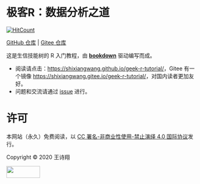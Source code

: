 # 极客R：数据分析之道

[![HitCount](http://hits.dwyl.com/ShixiangWang/geek-r-tutorial.svg)](http://hits.dwyl.com/ShixiangWang/geek-r-tutorial)

[GitHub 仓库](https://github.com/ShixiangWang/geek-r-tutorial) | [Gitee 仓库](https://gitee.com/ShixiangWang/geek-r-tutorial)

这是生信技能树的 R 入门教程，由 [**bookdown**](https://bookdown.org/yihui/bookdown) 驱动编写而成。

- 阅读请点击：<https://shixiangwang.github.io/geek-r-tutorial/>，Gitee 有一个镜像 <https://shixiangwang.gitee.io/geek-r-tutorial/>，对国内读者更加友好。
- 问题和交流请通过 [issue](https://github.com/ShixiangWang/geek-r-tutorial/issues) 进行。

# 许可

本网站（永久）免费阅读，以 [CC 署名-非商业性使用-禁止演绎 4.0 国际协议](https://creativecommons.org/licenses/by-nc-nd/4.0/deed.zh)发行。

Copyright © 2020 王诗翔

<img src="https://licensebuttons.net/l/by-nc-nd/3.0/88x31.png" alt="" width="88" height="31" />
